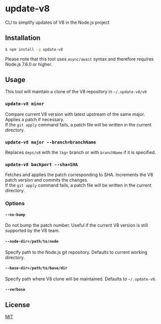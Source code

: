 # update-v8

CLI to simplify updates of V8 in the Node.js project

## Installation

```bash
$ npm install -g update-v8
```

Please note that this tool uses `async/await` syntax and therefore requires Node.js
7.6.0 or higher.

## Usage

This tool will maintain a clone of the V8 repository in `~/.update-v8/v8`

### `update-v8 minor`

Compare current V8 version with latest upstream of the same major. Applies a patch if necessary.  
If the `git apply` command fails, a patch file will be written in the current directory.

### `update-v8 major --branch=branchName`

Replaces `deps/v8` with the `lkgr` branch or with `branchName` if it is specified.

### `update-v8 backport --sha=SHA`

Fetches and applies the patch corresponding to SHA. Increments the V8 patch version
and commits the changes.  
If the `git apply` command fails, a patch file will be written in the current directory.

### Options

#### `--no-bump`

Do not bump the patch number. Useful if the current V8 version is still supported by the V8 team.

#### `--node-dir=/path/to/node`

Specify path to the Node.js git repository. Defaults to current working directory.

#### `--base-dir=/path/to/base/dir`

Specify path where V8 clone will be maintained. Defaults to `~/.update-v8`.

#### `--verbose`

## License

[MIT](./LICENSE)
